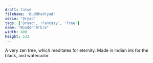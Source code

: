 ```yaml
---
draft: false
fileName: 'Buddhadryad'
serie: 'Dryad'
tags: ['Dryad', 'Fantasy', 'Tree']
name: "Bouddh'Arbre"
width: 400
height: 533
---
```


A very zen tree, which meditates for eternity. Made in Indian ink for the black, and watercolor.
